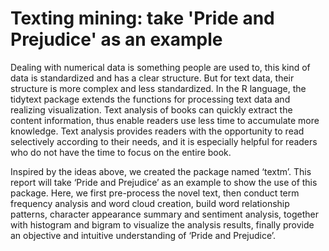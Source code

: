 # Texting mining: take 'Pride and Prejudice' as an example

Dealing with numerical data is something people are used to, this kind of data is standardized and has a clear structure. But for text data, their structure is more complex and less standardized. In the R language, the tidytext package extends the functions for processing text data and realizing visualization. Text analysis of books can quickly extract the content information, thus enable readers use less time to accumulate more knowledge. Text analysis provides readers with the opportunity to read selectively according to their needs, and it is especially helpful for readers who do not have the time to focus on the entire book.    
  
Inspired by the ideas above, we created the package named ‘textm’. This report will take ‘Pride and Prejudice’ as an example to show the use of this package. Here, we first pre-process the novel text, then conduct term frequency analysis and word cloud creation, build word relationship patterns, character appearance summary and sentiment analysis, together with histogram and bigram to visualize the analysis results, finally provide an objective and intuitive understanding of ‘Pride and Prejudice’.
